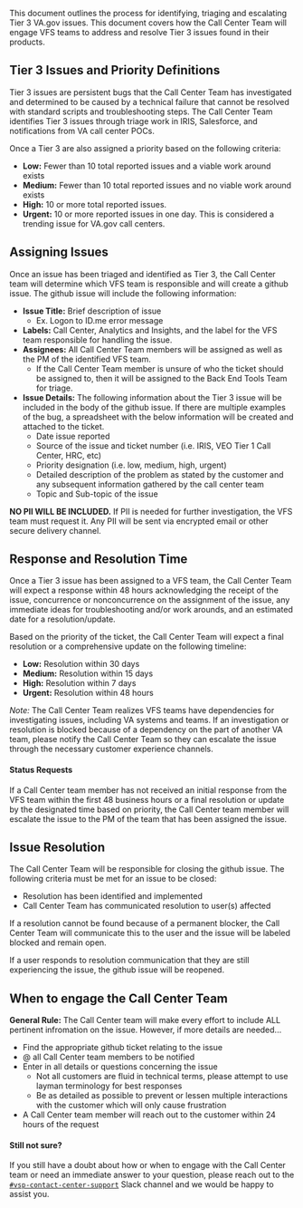 This document outlines the process for identifying, triaging and escalating Tier 3 VA.gov issues. This document covers how the Call Center Team will engage VFS teams to address and resolve Tier 3 issues found in their products. 

## Tier 3 Issues and Priority Definitions

Tier 3 issues are persistent bugs that the Call Center Team has investigated and determined to be caused by a technical failure that cannot be resolved with standard scripts and troubleshooting steps. The Call Center Team identifies Tier 3 issues through triage work in IRIS, Salesforce, and notifications from VA call center POCs.

Once a Tier 3 are also assigned a priority based on the following criteria:

  * **Low:** Fewer than 10 total reported issues and a viable work around exists
  * **Medium:** Fewer than 10 total reported issues and no viable work around exists
  * **High:** 10 or more total reported issues. 
  * **Urgent:** 10 or more reported issues in one day. This is considered a trending issue for VA.gov call centers. 

## Assigning Issues
Once an issue has been triaged and identified as Tier 3, the Call Center team will determine which VFS team is responsible and will create a github issue. The github issue will include the following information:

* **Issue Title:** Brief description of issue
    * Ex. Logon to ID.me error message
* **Labels:** Call Center, Analytics and Insights, and the label for the VFS team responsible for handling the issue.
* **Assignees:** All Call Center Team members will be assigned as well as the PM of the identified VFS team. 
    * If the Call Center Team member is unsure of who the ticket should be assigned to, then it will be assigned to the Back End Tools Team for triage.
* **Issue Details:** The following information about the Tier 3 issue will be included in the body of the github issue. If there are multiple examples of the bug, a spreadsheet with the below information will be created and attached to the ticket.
  * Date issue reported
  * Source of the issue and ticket number (i.e. IRIS, VEO Tier 1 Call Center, HRC, etc)
  * Priority designation (i.e. low, medium, high, urgent)
  * Detailed description of the problem as stated by the customer and any subsequent information gathered by the call center team
  * Topic and Sub-topic of the issue

**NO PII WILL BE INCLUDED.** If PII is needed for further investigation, the VFS team must request it. Any PII will be sent via encrypted email or other secure delivery channel. 

## Response and Resolution Time
Once a Tier 3 issue has been assigned to a VFS team, the Call Center Team will expect a response within 48 hours acknowledging the receipt of the issue, concurrence or nonconcurrence on the assignment of the issue, any immediate ideas for troubleshooting and/or work arounds, and an estimated date for a resolution/update. 

Based on the priority of the ticket, the Call Center Team will expect a final resolution or a comprehensive update on the following timeline: 

  * **Low:** Resolution within 30 days
  * **Medium:** Resolution within 15 days
  * **High:** Resolution within 7 days
  * **Urgent:** Resolution within 48 hours

*Note:* The Call Center Team realizes VFS teams have dependencies for investigating issues, including VA systems and teams. If an investigation or resolution is blocked because of a dependency on the part of another VA team, please notify the Call Center Team so they can escalate the issue through the necessary customer experience channels. 
  
#### Status Requests
If a Call Center team member has not received an initial response from the VFS team within the first 48 business hours or a final resolution or update by the designated time based on priority, the Call Center team member will escalate the issue to the PM of the team that has been assigned the issue. 

## Issue Resolution
The Call Center Team will be responsible for closing the github issue. The following criteria must be met for an issue to be closed:
 * Resolution has been identified and implemented
 * Call Center Team has communicated resolution to user(s) affected

If a resolution cannot be found because of a permanent blocker, the Call Center Team will communicate this to the user and the issue will be labeled blocked and remain open. 

If a user responds to resolution communication that they are still experiencing the issue, the github issue will be reopened. 

## When to engage the Call Center Team
  
**General Rule:** The Call Center team will make every effort to include ALL pertinent infromation on the issue.  However, if more details are needed...
- Find the appropriate github ticket relating to the issue
- @ all Call Center team members to be notified 
- Enter in all details or questions concerning the issue
  - Not all customers are fluid in technical terms, please attempt to use layman terminology for best responses
  - Be as detailed as possible to prevent or lessen multiple interactions with the customer which will only cause frustration
- A Call Center team member will reach out to the customer within 24 hours of the request

#### Still not sure?

If you still have a doubt about how or when to engage with the Call Center team or need an immediate answer to your question, please reach out to the [`#vsp-contact-center-support`](https://dsva.slack.com/messages/CK1FA11H8) Slack channel and we would be happy to assist you.
